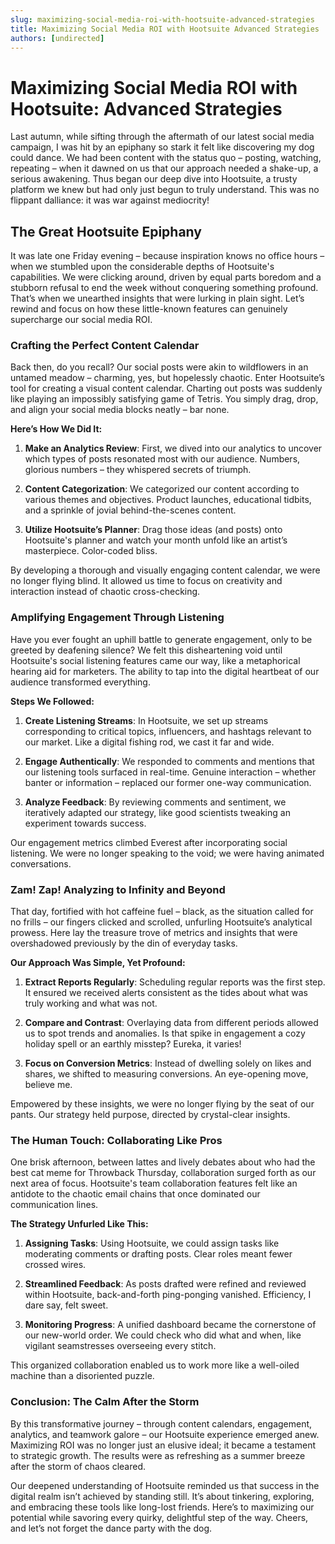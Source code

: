 ```yaml
---
slug: maximizing-social-media-roi-with-hootsuite-advanced-strategies
title: Maximizing Social Media ROI with Hootsuite Advanced Strategies
authors: [undirected]
---
```


# Maximizing Social Media ROI with Hootsuite: Advanced Strategies

Last autumn, while sifting through the aftermath of our latest social media campaign, I was hit by an epiphany so stark it felt like discovering my dog could dance. We had been content with the status quo – posting, watching, repeating – when it dawned on us that our approach needed a shake-up, a serious awakening. Thus began our deep dive into Hootsuite, a trusty platform we knew but had only just begun to truly understand. This was no flippant dalliance: it was war against mediocrity!

## The Great Hootsuite Epiphany

It was late one Friday evening – because inspiration knows no office hours – when we stumbled upon the considerable depths of Hootsuite's capabilities. We were clicking around, driven by equal parts boredom and a stubborn refusal to end the week without conquering something profound. That’s when we unearthed insights that were lurking in plain sight. Let’s rewind and focus on how these little-known features can genuinely supercharge our social media ROI.

### Crafting the Perfect Content Calendar

Back then, do you recall? Our social posts were akin to wildflowers in an untamed meadow – charming, yes, but hopelessly chaotic. Enter Hootsuite’s tool for creating a visual content calendar. Charting out posts was suddenly like playing an impossibly satisfying game of Tetris. You simply drag, drop, and align your social media blocks neatly – bar none.

**Here’s How We Did It:**

1. **Make an Analytics Review**: First, we dived into our analytics to uncover which types of posts resonated most with our audience. Numbers, glorious numbers – they whispered secrets of triumph.
   
2. **Content Categorization**: We categorized our content according to various themes and objectives. Product launches, educational tidbits, and a sprinkle of jovial behind-the-scenes content.

3. **Utilize Hootsuite’s Planner**: Drag those ideas (and posts) onto Hootsuite's planner and watch your month unfold like an artist’s masterpiece. Color-coded bliss.

By developing a thorough and visually engaging content calendar, we were no longer flying blind. It allowed us time to focus on creativity and interaction instead of chaotic cross-checking.

### Amplifying Engagement Through Listening

Have you ever fought an uphill battle to generate engagement, only to be greeted by deafening silence? We felt this disheartening void until Hootsuite's social listening features came our way, like a metaphorical hearing aid for marketers. The ability to tap into the digital heartbeat of our audience transformed everything.

**Steps We Followed:**

1. **Create Listening Streams**: In Hootsuite, we set up streams corresponding to critical topics, influencers, and hashtags relevant to our market. Like a digital fishing rod, we cast it far and wide.

2. **Engage Authentically**: We responded to comments and mentions that our listening tools surfaced in real-time. Genuine interaction – whether banter or information – replaced our former one-way communication.

3. **Analyze Feedback**: By reviewing comments and sentiment, we iteratively adapted our strategy, like good scientists tweaking an experiment towards success.

Our engagement metrics climbed Everest after incorporating social listening. We were no longer speaking to the void; we were having animated conversations.

### Zam! Zap! Analyzing to Infinity and Beyond

That day, fortified with hot caffeine fuel – black, as the situation called for no frills – our fingers clicked and scrolled, unfurling Hootsuite’s analytical prowess. Here lay the treasure trove of metrics and insights that were overshadowed previously by the din of everyday tasks.

**Our Approach Was Simple, Yet Profound:**

1. **Extract Reports Regularly**: Scheduling regular reports was the first step. It ensured we received alerts consistent as the tides about what was truly working and what was not.

2. **Compare and Contrast**: Overlaying data from different periods allowed us to spot trends and anomalies. Is that spike in engagement a cozy holiday spell or an earthly misstep? Eureka, it varies!

3. **Focus on Conversion Metrics**: Instead of dwelling solely on likes and shares, we shifted to measuring conversions. An eye-opening move, believe me.

Empowered by these insights, we were no longer flying by the seat of our pants. Our strategy held purpose, directed by crystal-clear insights.

### The Human Touch: Collaborating Like Pros

One brisk afternoon, between lattes and lively debates about who had the best cat meme for Throwback Thursday, collaboration surged forth as our next area of focus. Hootsuite's team collaboration features felt like an antidote to the chaotic email chains that once dominated our communication lines.

**The Strategy Unfurled Like This:**

1. **Assigning Tasks**: Using Hootsuite, we could assign tasks like moderating comments or drafting posts. Clear roles meant fewer crossed wires.

2. **Streamlined Feedback**: As posts drafted were refined and reviewed within Hootsuite, back-and-forth ping-ponging vanished. Efficiency, I dare say, felt sweet.

3. **Monitoring Progress**: A unified dashboard became the cornerstone of our new-world order. We could check who did what and when, like vigilant seamstresses overseeing every stitch.

This organized collaboration enabled us to work more like a well-oiled machine than a disoriented puzzle.

### Conclusion: The Calm After the Storm

By this transformative journey – through content calendars, engagement, analytics, and teamwork galore – our Hootsuite experience emerged anew. Maximizing ROI was no longer just an elusive ideal; it became a testament to strategic growth. The results were as refreshing as a summer breeze after the storm of chaos cleared.

Our deepened understanding of Hootsuite reminded us that success in the digital realm isn’t achieved by standing still. It’s about tinkering, exploring, and embracing these tools like long-lost friends. Here’s to maximizing our potential while savoring every quirky, delightful step of the way. Cheers, and let’s not forget the dance party with the dog.